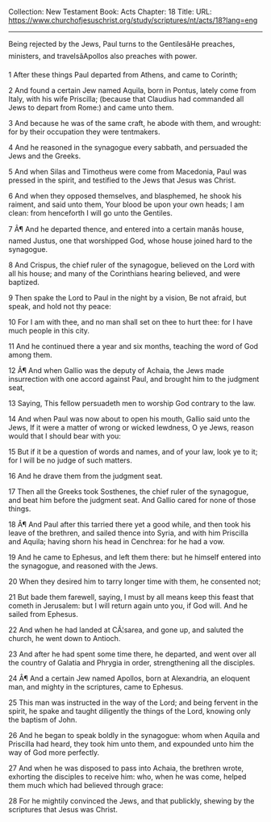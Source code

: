 Collection: New Testament
Book: Acts
Chapter: 18
Title: 
URL: https://www.churchofjesuschrist.org/study/scriptures/nt/acts/18?lang=eng

---

Being rejected by the Jews, Paul turns to the GentilesâHe preaches, ministers, and travelsâApollos also preaches with power.

1 After these things Paul departed from Athens, and came to Corinth;

2 And found a certain Jew named Aquila, born in Pontus, lately come from Italy, with his wife Priscilla; (because that Claudius had commanded all Jews to depart from Rome:) and came unto them.

3 And because he was of the same craft, he abode with them, and wrought: for by their occupation they were tentmakers.

4 And he reasoned in the synagogue every sabbath, and persuaded the Jews and the Greeks.

5 And when Silas and Timotheus were come from Macedonia, Paul was pressed in the spirit, and testified to the Jews that Jesus was Christ.

6 And when they opposed themselves, and blasphemed, he shook his raiment, and said unto them, Your blood be upon your own heads; I am clean: from henceforth I will go unto the Gentiles.

7 Â¶ And he departed thence, and entered into a certain manâs house, named Justus, one that worshipped God, whose house joined hard to the synagogue.

8 And Crispus, the chief ruler of the synagogue, believed on the Lord with all his house; and many of the Corinthians hearing believed, and were baptized.

9 Then spake the Lord to Paul in the night by a vision, Be not afraid, but speak, and hold not thy peace:

10 For I am with thee, and no man shall set on thee to hurt thee: for I have much people in this city.

11 And he continued there a year and six months, teaching the word of God among them.

12 Â¶ And when Gallio was the deputy of Achaia, the Jews made insurrection with one accord against Paul, and brought him to the judgment seat,

13 Saying, This fellow persuadeth men to worship God contrary to the law.

14 And when Paul was now about to open his mouth, Gallio said unto the Jews, If it were a matter of wrong or wicked lewdness, O ye Jews, reason would that I should bear with you:

15 But if it be a question of words and names, and of your law, look ye to it; for I will be no judge of such matters.

16 And he drave them from the judgment seat.

17 Then all the Greeks took Sosthenes, the chief ruler of the synagogue, and beat him before the judgment seat. And Gallio cared for none of those things.

18 Â¶ And Paul after this tarried there yet a good while, and then took his leave of the brethren, and sailed thence into Syria, and with him Priscilla and Aquila; having shorn his head in Cenchrea: for he had a vow.

19 And he came to Ephesus, and left them there: but he himself entered into the synagogue, and reasoned with the Jews.

20 When they desired him to tarry longer time with them, he consented not;

21 But bade them farewell, saying, I must by all means keep this feast that cometh in Jerusalem: but I will return again unto you, if God will. And he sailed from Ephesus.

22 And when he had landed at CÃ¦sarea, and gone up, and saluted the church, he went down to Antioch.

23 And after he had spent some time there, he departed, and went over all the country of Galatia and Phrygia in order, strengthening all the disciples.

24 Â¶ And a certain Jew named Apollos, born at Alexandria, an eloquent man, and mighty in the scriptures, came to Ephesus.

25 This man was instructed in the way of the Lord; and being fervent in the spirit, he spake and taught diligently the things of the Lord, knowing only the baptism of John.

26 And he began to speak boldly in the synagogue: whom when Aquila and Priscilla had heard, they took him unto them, and expounded unto him the way of God more perfectly.

27 And when he was disposed to pass into Achaia, the brethren wrote, exhorting the disciples to receive him: who, when he was come, helped them much which had believed through grace:

28 For he mightily convinced the Jews, and that publickly, shewing by the scriptures that Jesus was Christ.

